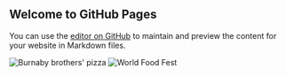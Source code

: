 ## Welcome to GitHub Pages

You can use the [editor on GitHub](https://github.com/Juneeta7717/MarketingProject/edit/main/README.md) to maintain and preview the content for your website in Markdown files.

![Burnaby brothers' pizza](https://user-images.githubusercontent.com/70413141/97817539-e54eaf80-1c51-11eb-99da-8c2676d194a7.png)
![World Food Fest](https://user-images.githubusercontent.com/70413141/97817567-0911f580-1c52-11eb-9cec-457aa0a318e4.png)
